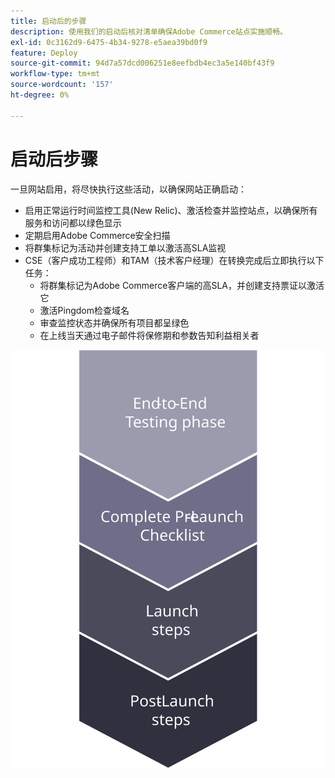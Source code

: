 ```yaml
---
title: 启动后的步骤
description: 使用我们的启动后核对清单确保Adobe Commerce站点实施顺畅。
exl-id: 0c3162d9-6475-4b34-9278-e5aea39bd0f9
feature: Deploy
source-git-commit: 94d7a57dcd006251e8eefbdb4ec3a5e140bf43f9
workflow-type: tm+mt
source-wordcount: '157'
ht-degree: 0%

---
```


# 启动后步骤

一旦网站启用，将尽快执行这些活动，以确保网站正确启动：

- 启用正常运行时间监控工具(New Relic)、激活检查并监控站点，以确保所有服务和访问都以绿色显示
- 定期启用Adobe Commerce安全扫描
- 将群集标记为活动并创建支持工单以激活高SLA监视
- CSE（客户成功工程师）和TAM（技术客户经理）在转换完成后立即执行以下任务：
   - 将群集标记为Adobe Commerce客户端的高SLA，并创建支持票证以激活它
   - 激活Pingdom检查域名
   - 审查监控状态并确保所有项目都呈绿色
   - 在上线当天通过电子邮件将保修期和参数告知利益相关者

![显示启动过程阶段4的示意图](../../assets/playbooks/launch-steps-4.svg)
